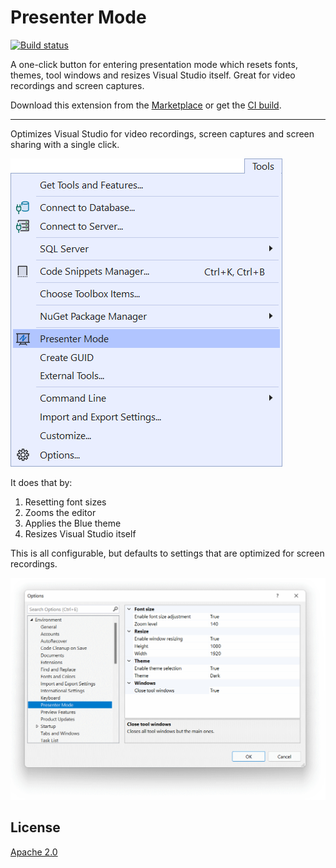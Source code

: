 # Presenter Mode

[![Build status](https://ci.appveyor.com/api/projects/status/igy94217gmxtw8le?svg=true)](https://ci.appveyor.com/project/madskristensen/presentermode)

A one-click button for entering presentation mode which resets fonts, themes, tool windows and resizes Visual Studio itself. Great for video recordings and screen captures.

Download this extension from the [Marketplace](https://marketplace.visualstudio.com/items?itemName=MadsKristensen.PresenterMode)
or get the [CI build](https://www.vsixgallery.com/extension/RecordingDefaults.aa418e38-6c48-42a8-b461-a575b9e4f26a).

-----------------------------------------

Optimizes Visual Studio for video recordings, screen captures and screen sharing with a single click.

![Presenter Mode command](art/command.png)

It does that by:

1. Resetting font sizes
2. Zooms the editor
3. Applies the Blue theme
4. Resizes Visual Studio itself

This is all configurable, but defaults to settings that are optimized for screen recordings.

![Options dialog](art/options.png)

## License
[Apache 2.0](LICENSE)
